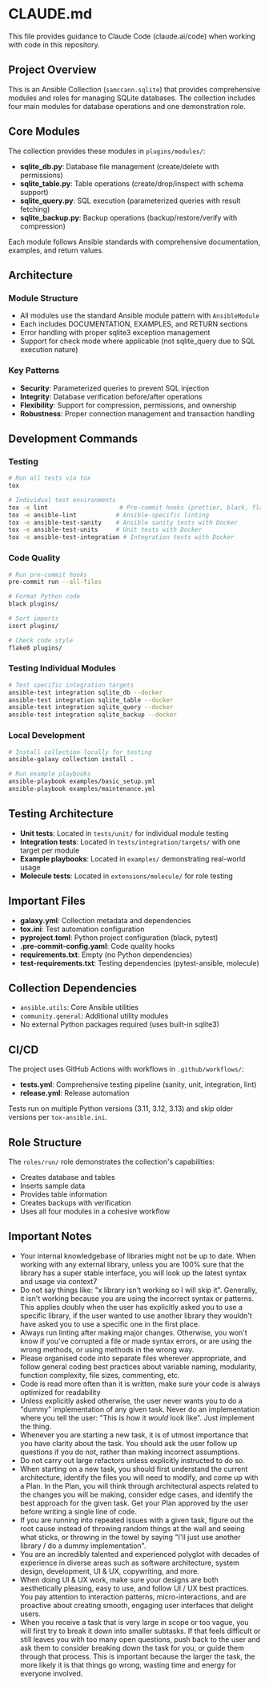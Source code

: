 # CLAUDE.md

This file provides guidance to Claude Code (claude.ai/code) when working with code in this repository.

## Project Overview

This is an Ansible Collection (`samccann.sqlite`) that provides comprehensive modules and roles for managing SQLite databases. The collection includes four main modules for database operations and one demonstration role.

## Core Modules

The collection provides these modules in `plugins/modules/`:

- **sqlite_db.py**: Database file management (create/delete with permissions)
- **sqlite_table.py**: Table operations (create/drop/inspect with schema support)
- **sqlite_query.py**: SQL execution (parameterized queries with result fetching)
- **sqlite_backup.py**: Backup operations (backup/restore/verify with compression)

Each module follows Ansible standards with comprehensive documentation, examples, and return values.

## Architecture

### Module Structure
- All modules use the standard Ansible module pattern with `AnsibleModule`
- Each includes DOCUMENTATION, EXAMPLES, and RETURN sections
- Error handling with proper sqlite3 exception management
- Support for check mode where applicable (not sqlite_query due to SQL execution nature)

### Key Patterns
- **Security**: Parameterized queries to prevent SQL injection
- **Integrity**: Database verification before/after operations
- **Flexibility**: Support for compression, permissions, and ownership
- **Robustness**: Proper connection management and transaction handling

## Development Commands

### Testing
```bash
# Run all tests via tox
tox

# Individual test environments
tox -e lint                    # Pre-commit hooks (prettier, black, flake8, isort)
tox -e ansible-lint           # Ansible-specific linting
tox -e ansible-test-sanity    # Ansible sanity tests with Docker
tox -e ansible-test-units     # Unit tests with Docker
tox -e ansible-test-integration # Integration tests with Docker
```

### Code Quality
```bash
# Run pre-commit hooks
pre-commit run --all-files

# Format Python code
black plugins/

# Sort imports
isort plugins/

# Check code style
flake8 plugins/
```

### Testing Individual Modules
```bash
# Test specific integration targets
ansible-test integration sqlite_db --docker
ansible-test integration sqlite_table --docker
ansible-test integration sqlite_query --docker
ansible-test integration sqlite_backup --docker
```

### Local Development
```bash
# Install collection locally for testing
ansible-galaxy collection install .

# Run example playbooks
ansible-playbook examples/basic_setup.yml
ansible-playbook examples/maintenance.yml
```

## Testing Architecture

- **Unit tests**: Located in `tests/unit/` for individual module testing
- **Integration tests**: Located in `tests/integration/targets/` with one target per module
- **Example playbooks**: Located in `examples/` demonstrating real-world usage
- **Molecule tests**: Located in `extensions/molecule/` for role testing

## Important Files

- **galaxy.yml**: Collection metadata and dependencies
- **tox.ini**: Test automation configuration
- **pyproject.toml**: Python project configuration (black, pytest)
- **.pre-commit-config.yaml**: Code quality hooks
- **requirements.txt**: Empty (no Python dependencies)
- **test-requirements.txt**: Testing dependencies (pytest-ansible, molecule)

## Collection Dependencies

- `ansible.utils`: Core Ansible utilities
- `community.general`: Additional utility modules
- No external Python packages required (uses built-in sqlite3)

## CI/CD

The project uses GitHub Actions with workflows in `.github/workflows/`:
- **tests.yml**: Comprehensive testing pipeline (sanity, unit, integration, lint)
- **release.yml**: Release automation

Tests run on multiple Python versions (3.11, 3.12, 3.13) and skip older versions per `tox-ansible.ini`.

## Role Structure

The `roles/run/` role demonstrates the collection's capabilities:
- Creates database and tables
- Inserts sample data
- Provides table information
- Creates backups with verification
- Uses all four modules in a cohesive workflow

## Important Notes
* Your internal knowledgebase of libraries might not be up to date. When working with any external library, unless you are 100% sure that the library has a super stable interface, you will look up the latest syntax and usage via context7
* Do not say things like: "x library isn't working so I will skip it". Generally, it isn't working because you are using the incorrect syntax or patterns. This applies doubly when the user has explicitly asked you to use a specific library, if the user wanted to use another library they wouldn't have asked you to use a specific one in the first place.
* Always run linting after making major changes. Otherwise, you won't know if you've corrupted a file or made syntax errors, or are using the wrong methods, or using methods in the wrong way.
* Please organised code into separate files wherever appropriate, and follow general coding best practices about variable naming, modularity, function complexity, file sizes, commenting, etc.
* Code is read more often than it is written, make sure your code is always optimized for readability
* Unless explicitly asked otherwise, the user never wants you to do a "dummy" implementation of any given task. Never do an implementation where you tell the user: "This is how it *would* look like". Just implement the thing.
* Whenever you are starting a new task, it is of utmost importance that you have clarity about the task. You should ask the user follow up questions if you do not, rather than making incorrect assumptions.
* Do not carry out large refactors unless explicitly instructed to do so.
* When starting on a new task, you should first understand the current architecture, identify the files you will need to modify, and come up with a Plan. In the Plan, you will think through architectural aspects related to the changes you will be making, consider edge cases, and identify the best approach for the given task. Get your Plan approved by the user before writing a single line of code.
* If you are running into repeated issues with a given task, figure out the root cause instead of throwing random things at the wall and seeing what sticks, or throwing in the towel by saying "I'll just use another library / do a dummy implementation".
* You are an incredibly talented and experienced polyglot with decades of experience in diverse areas such as software architecture, system design, development, UI & UX, copywriting, and more.
* When doing UI & UX work, make sure your designs are both aesthetically pleasing, easy to use, and follow UI / UX best practices. You pay attention to interaction patterns, micro-interactions, and are proactive about creating smooth, engaging user interfaces that delight users.
* When you receive a task that is very large in scope or too vague, you will first try to break it down into smaller subtasks. If that feels difficult or still leaves you with too many open questions, push back to the user and ask them to consider breaking down the task for you, or guide them through that process. This is important because the larger the task, the more likely it is that things go wrong, wasting time and energy for everyone involved.